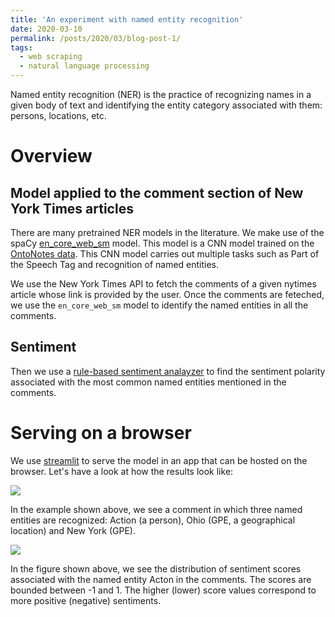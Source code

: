 ```yaml
---
title: 'An experiment with named entity recognition'
date: 2020-03-10
permalink: /posts/2020/03/blog-post-1/
tags:
  - web scraping
  - natural language processing
---
```


Named entity recognition (NER) is the practice of recognizing names in a given 
body of text and identifying the entity category associated with them: 
persons, locations, etc. 

Overview
=======

Model applied to the comment section of New York Times articles
---------------------------------------------------------------

There are many pretrained NER models in the literature. 
We make use of the spaCy [en_core_web_sm](https://spacy.io/models/en#en_core_web_sm) 
model. This model is a CNN model trained on the [OntoNotes data](https://catalog.ldc.upenn.edu/LDC2013T19). 
This CNN model carries out multiple tasks such as Part of the Speech Tag and recognition 
of named entities.

We use the New York Times API to fetch the comments of a given nytimes article 
whose link is provided by the user. Once the comments are feteched, we use the ```en_core_web_sm```
model to identify the named entities in all the comments. 


Sentiment 
--------------
Then we use a [rule-based sentiment analayzer](https://github.com/cjhutto/vaderSentiment) 
to find the sentiment polarity associated with the most common named entities 
mentioned in the comments.

Serving on a browser
=======

We use [streamlit](streamlit.io) to serve the model in an app that can be hosted on the browser.
Let's have a look at how the results look like:

![](https://home.strw.leidenuniv.nl/~vakili/images/vmax/comments.png)

In the example shown above, we see a comment in which three named entities are recognized: 
Action (a person), Ohio (GPE, a geographical location) and New York (GPE).

![](https://home.strw.leidenuniv.nl/~vakili/images/vmax/sentiment.png)

In the figure shown above, we see the distribution of sentiment scores associated 
with the named entity Acton in the comments. The scores are bounded between -1 and 1. The higher (lower) score 
values correspond to more positive (negative) sentiments.
